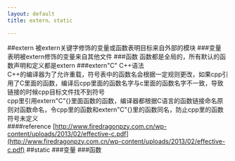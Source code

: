 ```yaml
---
layout: default
title: extern、static

---
```


##extern
被extern关键字修饰的变量或函数表明目标来自外部的模块
###变量
表明被extern修饰的变量来自其他文件
###函数
函数都是全局的，所有默认的函数声明和定义都是extern
###extern"C"
C++语法  
C++的编译器为了允许重载，符号表中的函数名会根据一定规则更改，如果cpp引用了C里面的函数，编译后cpp里面的函数名字与c里面的函数名字不一致，导致链接的时候cpp目标文件找不到符号  
cpp里引用extern"C"{}里面函数的函数，编译器都根据C语言的函数链接命名原则对函数命名，令cpp里的函数和extern"C"{}里的函数同名，防止cpp里的函数符号未定义  
####reference
[http://www.firedragonpzy.com.cn/wp-content/uploads/2013/02/effective-c.pdf](http://www.firedragonpzy.com.cn/wp-content/uploads/2013/02/effective-c.pdf)
##static
###变量
###函数